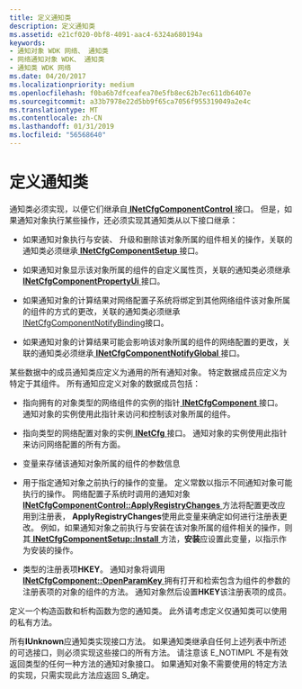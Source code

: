 ```yaml
---
title: 定义通知类
description: 定义通知类
ms.assetid: e21cf020-0bf8-4091-aac4-6324a680194a
keywords:
- 通知对象 WDK 网络、 通知类
- 网络通知对象 WDK、 通知类
- 通知类 WDK 网络
ms.date: 04/20/2017
ms.localizationpriority: medium
ms.openlocfilehash: f0ba6b7dfceafea70e5fb8ec62b7ec611db6407e
ms.sourcegitcommit: a33b7978e22d5bb9f65ca7056f955319049a2e4c
ms.translationtype: MT
ms.contentlocale: zh-CN
ms.lasthandoff: 01/31/2019
ms.locfileid: "56568640"
---
```

# <a name="defining-a-notify-class"></a>定义通知类





通知类必须实现，以便它们继承自[ **INetCfgComponentControl** ](https://msdn.microsoft.com/library/windows/hardware/ff547725)接口。 但是，如果通知对象执行某些操作，还必须实现其通知类从以下接口继承：

-   如果通知对象执行与安装、 升级和删除该对象所属的组件相关的操作，关联的通知类必须继承[ **INetCfgComponentSetup** ](https://msdn.microsoft.com/library/windows/hardware/ff547758)接口。

-   如果通知对象显示该对象所属的组件的自定义属性页，关联的通知类必须继承[ **INetCfgComponentPropertyUi** ](https://msdn.microsoft.com/library/windows/hardware/ff547738)接口。

-   如果通知对象的计算结果对网络配置子系统将绑定到其他网络组件该对象所属的组件的方式的更改，关联的通知类必须继承[INetCfgComponentNotifyBinding](https://msdn.microsoft.com/library/windows/hardware/ff547730)接口。

-   如果通知对象的计算结果可能会影响该对象所属的组件的网络配置的更改，关联的通知类必须继承[ **INetCfgComponentNotifyGlobal** ](https://msdn.microsoft.com/library/windows/hardware/ff547733)接口。

某些数据中的成员通知类应定义为通用的所有通知对象。 特定数据成员应定义为特定于其组件。 所有通知应定义对象的数据成员包括：

-   指向拥有的对象类型的网络组件的实例的指针[ **INetCfgComponent** ](https://msdn.microsoft.com/library/windows/hardware/ff547715)接口。 通知对象的实例使用此指针来访问和控制该对象所属的组件。

-   指向类型的网络配置对象的实例[ **INetCfg** ](https://msdn.microsoft.com/library/windows/hardware/ff547694)接口。 通知对象的实例使用此指针来访问网络配置的所有方面。

-   变量来存储该通知对象所属的组件的参数信息

-   用于指定通知对象之前执行的操作的变量。 定义常数以指示不同通知对象可能执行的操作。 网络配置子系统时调用的通知对象[ **INetCfgComponentControl::ApplyRegistryChanges** ](https://msdn.microsoft.com/library/windows/hardware/ff547727)方法将配置更改应用到注册表， **ApplyRegistryChanges**使用此变量来确定如何进行注册表更改。 例如，如果通知对象之前执行与安装在该对象所属的组件相关的操作，则其[ **INetCfgComponentSetup::Install** ](https://msdn.microsoft.com/library/windows/hardware/ff547762)方法，**安装**应设置此变量，以指示作为安装的操作。

-   类型的注册表项**HKEY**。 通知对象将调用[ **INetCfgComponent::OpenParamKey** ](https://msdn.microsoft.com/library/windows/hardware/ff547890)拥有打开和检索包含为组件的参数的注册表项的对象的组件的方法。 通知对象然后设置**HKEY**该注册表项的成员。

定义一个构造函数和析构函数为您的通知类。 此外请考虑定义仅通知类可以使用的私有方法。

所有**IUnknown**应通知类实现接口方法。 如果通知类继承自任何上述列表中所述的可选接口，则必须实现这些接口的所有方法。 请注意该 E\_NOTIMPL 不是有效返回类型的任何一种方法的通知对象接口。 如果通知对象不需要使用的特定方法的实现，只需实现此方法应返回 S\_确定。

 

 





